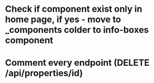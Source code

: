 # Check if component exist only in home page, if yes - move to \_components colder to info-boxes component

# Comment every endpoint (DELETE /api/properties/id)
